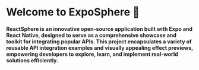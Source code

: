 # Welcome to ExpoSphere 👋


#### ReactSphere is an innovative open-source application built with Expo and React Native, designed to serve as a comprehensive showcase and toolkit for integrating popular APIs. This project encapsulates a variety of reusable API integration examples and visually appealing effect previews, empowering developers to explore, learn, and implement real-world solutions efficiently.
